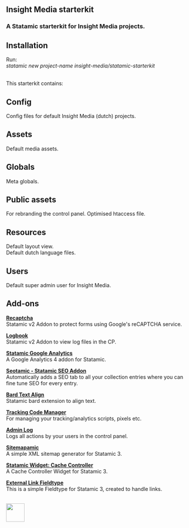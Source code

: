 ## Insight Media starterkit
### A Statamic starterkit for Insight Media projects.

## Installation
Run:<br>
*statamic new project-name insight-media/statamic-starterkit*


<br>
This starterkit contains:

## Config
Config files for default Insight Media (dutch) projects.

## Assets
Default media assets.

## Globals
Meta globals.

## Public assets
For rebranding the control panel.
Optimised htaccess file.

## Resources
Default layout view.<br>
Default dutch language files.

## Users
Default super admin user for Insight Media.

## Add-ons

**[Recaptcha](https://github.com/aryehraber/statamic-recaptcha)** <br>
Statamic v2 Addon to protect forms using Google's reCAPTCHA service.

**[Logbook](https://github.com/insight-media/statamic-logbook)** <br>
Statamic v2 Addon to view log files in the CP.

**[Statamic Google Analytics](https://github.com/insight-media/statamic-google-analytics)** <br>
A Google Analytics 4 addon for Statamic.

**[Seotamic - Statamic SEO Addon](https://github.com/insight-media/seotamic)** <br>
Automatically adds a SEO tab to all your collection entries where you can fine tune SEO for every entry.

**[Bard Text Align](https://github.com/OptimoApps/statamic-bard-text-align)** <br>
Statamic bard extension to align text.

**[Tracking Code Manager](https://github.com/simonridley/tracking-code-manager)** <br>
For managing your tracking/analytics scripts, pixels etc.

**[Admin Log](https://github.com/webographen/statamic-admin-log)** <br>
Logs all actions by your users in the control panel.

**[Sitemapamic](https://github.com/mitydigital/statamic-sitemapamic)** <br>
A simple XML sitemap generator for Statamic 3.

**[Statamic Widget: Cache Controller](https://github.com/webographen/statamic-widget-cache-controller)** <br>
A Cache Controller Widget for Statamic 3.

**[External Link Fieldtype](https://github.com/jonassiewertsen/statamic-external-link)** <br>
This is a simple Fieldtype for Statamic 3, created to handle links.


<br>
<img src="https://www.insight-media.be/images/logo.svg" height="50">
<br>

